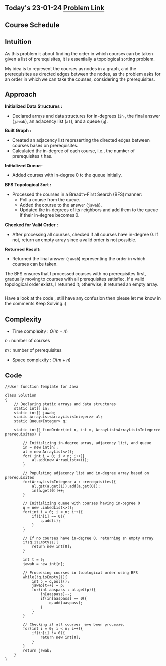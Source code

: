 ## Today's 23-01-24 [Problem Link](https://www.geeksforgeeks.org/problems/course-schedule/1)
## Course Schedule

## Intuition
As this problem is about finding the order in which courses can be taken given a list of prerequisites, it is essentially a topological sorting problem.

My idea is to represent the courses as nodes in a graph, and the prerequisites as directed edges between the nodes, as the problem asks for an order in which we can take the courses, considering the prerequisites.

## Approach

**Initialized Data Structures :**
- Declared arrays and data structures for in-degrees (`in`), the final answer (`jawab`), an adjacency list (`al`), and a queue (`q`).
   
**Built Graph :**
- Created an adjacency list representing the directed edges between courses based on prerequisites.
- Calculated the in-degree of each course, i.e., the number of prerequisites it has.

**Initialized Queue :**
- Added courses with in-degree 0 to the queue initially.

**BFS Topological Sort :**
- Processed the courses in a Breadth-First Search (BFS) manner:
  - Poll a course from the queue.
  - Added the course to the answer (`jawab`).
  - Updated the in-degrees of its neighbors and add them to the queue if their in-degree becomes 0.

**Checked for Valid Order :**
- After processing all courses, checked if all courses have in-degree 0. If not, return an empty array since a valid order is not possible.

**Returned Result:**
- Returned the final answer (`jawab`) representing the order in which courses can be taken.

The BFS ensures that I processed courses with no prerequisites first, gradually moving to courses with all prerequisites satisfied. If a valid topological order exists, I returned it; otherwise, it returned an empty array.

---
Have a look at the code , still have any confusion then please let me know in the comments
Keep Solving.:)

## Complexity
- Time complexity : $O(m + n)$
<!-- Add your time complexity here, e.g. $$O())$$ -->
$n$ : number of courses

$m$ : number of prerequisites

- Space complexity : $O(m + n)$
<!-- Add your space complexity here, e.g. $$O(n)$$ -->

## Code 
```
//User function Template for Java

class Solution
{
    // Declaring static arrays and data structures
    static int[] in;
    static int[] jawab;
    static ArrayList<ArrayList<Integer>> al;
    static Queue<Integer> q;
    
    static int[] findOrder(int n, int m, ArrayList<ArrayList<Integer>> prerequisites) {
        
        // Initializing in-degree array, adjacency list, and queue
        in = new int[n];
        al = new ArrayList<>();
        for( int i = 0; i < n; i++){
            al.add(new ArrayList<>());
        }
        
        // Populating adjacency list and in-degree array based on prerequisites
        for(ArrayList<Integer> a : prerequisites){
            al.get(a.get(1)).add(a.get(0));
            in[a.get(0)]++;
        }
        
        // Initializing queue with courses having in-degree 0
        q = new LinkedList<>();
        for(int i = 0; i < n; i++){
            if(in[i] == 0){
                q.add(i);
            }
        }
        
        // If no courses have in-degree 0, returning an empty array
        if(q.isEmpty()){
            return new int[0];
        }
        
        int t = 0;
        jawab = new int[n];
        
        // Processing courses in topological order using BFS
        while(!q.isEmpty()){
            int p = q.poll();
            jawab[t++] = p;
            for(int aaspass : al.get(p)){
                in[aaspass]--;
                if(in[aaspass] == 0){
                    q.add(aaspass);
                }
            }
        }
        
        // Checking if all courses have been processed
        for(int i = 0; i < n; i++){
            if(in[i] != 0){
                return new int[0];
            }
        }
        return jawab;
    }
}

```

